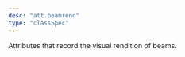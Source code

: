 ```yaml
---
desc: "att.beamrend"
type: "classSpec"
---
```


Attributes that record the visual rendition of beams.